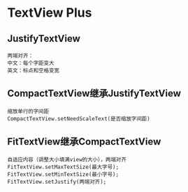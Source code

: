 TextView Plus
========================
JustifyTextView
----------------
    两端对齐：
	中文：每个字距变大
	英文：标点和空格变宽
	
CompactTextView继承JustifyTextView
----------------------
	缩放单行的字间距
	CompactTextView.setNeedScaleText(是否缩放字间距)
	
FitTextView继承CompactTextView
----------------------
	自适应内容（调整大小填满view的大小），两端对齐
	FitTextView.setMaxTextSize(最大字号);
    FitTextView.setMinTextSize(最小字号);
    FitTextView.setJustify(两端对齐);